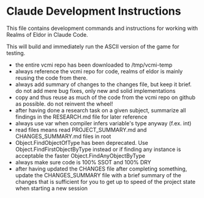 # Claude Development Instructions

This file contains development commands and instructions for working with Realms of Eldor in Claude Code.

This will build and immediately run the ASCII version of the game for testing.
- the entire vcmi repo has been downloaded to /tmp/vcmi-temp
- always reference the vcmi repo for code, realms of eldor is mainly reusing the code from there.
- always add summary of changes to the changes file, but keep it brief. do not add mere bug fixes, only new and solid implementations
- copy and thus reuse as much of the code from the vcmi repo on github as possible. do not reinvent the wheel!
- after having done a research task on a given subject, summarize all findings in the RESEARCH.md file for later reference
- always use var when compiler infers variable's type anyway (f.ex. int)
- read files means read PROJECT_SUMMARY.md and CHANGES_SUMMARY.md files in root
- Object.FindObjectOfType has been
deprecated. Use Object.FindFirstObjectByType instead or if finding any instance is acceptable the faster Object.FindAnyObjectByType
- always make sure code is 100% SSOT and 100% DRY
- after having updated the CHANGES file after completing something, update the CHANGES_SUMMARY file with a brief summary of the changes that is sufficient for you to get up to speed of the project state when starting a new session